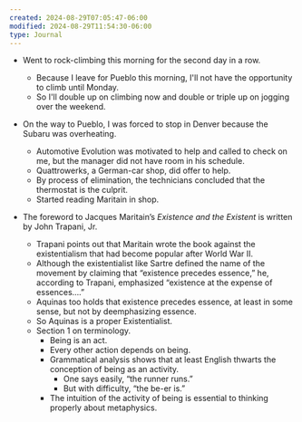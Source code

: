```yaml
---
created: 2024-08-29T07:05:47-06:00
modified: 2024-08-29T11:54:30-06:00
type: Journal
---
```


- Went to rock-climbing this morning for the
  second day in a row.
  - Because I leave for Pueblo this morning,
    I'll not have the opportunity to climb
    until Monday.
  - So I'll double up on climbing now and
    double or triple up on jogging over the
    weekend.

- On the way to Pueblo, I was forced to stop
  in Denver because the Subaru was
  overheating.
  - Automotive Evolution was motivated to
    help and called to check on me, but the
    manager did not have room in his
    schedule.
  - Quattrowerks, a German-car shop, did
    offer to help.
  - By process of elimination, the
    technicians concluded that the
    thermostat is the culprit.
  - Started reading Maritain in shop.

- The foreword to Jacques Maritain’s
  _Existence and the Existent_ is written by
  John Trapani, Jr.
  - Trapani points out that Maritain wrote
    the book against the existentialism that
    had become popular after World War II.
  - Although the existentialist like Sartre
    defined the name of the movement by
    claiming that “existence precedes
    essence,” he, according to Trapani,
    emphasized “existence at the expense of
    essences….”
  - Aquinas too holds that existence
    precedes essence, at least in some
    sense, but not by deemphasizing essence.
  - So Aquinas is a proper Existentialist.
  - Section 1 on terminology.
    - Being is an act.
    - Every other action depends on being.
    - Grammatical analysis shows that at
      least English thwarts the conception
      of being as an activity.
      - One says easily, “the runner runs.”
      - But with difficulty, “the be-er is.”
    - The intuition of the activity of being
      is essential to thinking properly
      about metaphysics.

<!-- EOF -->

